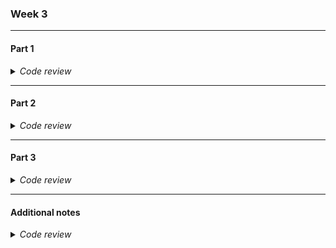 ### Week 3 
---
#### Part 1 
<details><summary><em>Code review</em></summary>
<p>

_What went well:_

- Good job implementing Markup!:
```
## Monetize Data Science/AI 
### Scrape a list of websites looking for obsolete technologies and possible improvements.
#### Filter for English language websites
#### Filter for customer facing websites generating revenue. 
```
<p>
_What could be better:_
</p>

- I reccomend you try to stretch goals:
<p>


#### Stretch goals
- Write more about your idea. Tell us what the story's about. Show us why it's interesting. Continue to follow the inverted pyramid structure. 
- Improve your readability. Post your "before & after" scores from the Hemingway App.```
  </p>
</details>

---
#### Part 2 
<details><summary><em>Code review</em></summary>
<p>

_What went well:_

- I enjoyed the links you used! Great sources.:
  <p>
#### Can enter 'AAAA' search, then 'AAAB'.     A big complication is that I only know English making working with websites in other languages difficult or impossible.  
- [lists of websites by 4 character searches](http://biglistofwebsites.com/)

### Exports for json and xml (not free).  "Recent Lookups" another source of websites to scrape. 
- [finds technologies/libraries used by a web site](https://builtwith.com/)```


_What could be better:_

  </p>
- I strongly encourage you to attempt the stretch goals in the Sprints, because I believe you're cabable of doing them:
 <p>
#### Stretch goals
- Find more sources.
- Use Markdown to add images from your sources.
- Critically evaluate your sources in writing.


</details>

---
#### Part 3 
<details><summary><em>Code review</em></summary>
<p>

_What went well:_

- Great use of markdown and LaTeX! :
```python
$\textit{Markdown}\ \text{and LaTex:}\ a^2$
```

- Vast amount of links provided and you clearly described your project. Great job! 
  <p>
_What could be better:_
  </p>
- I reccomend posting this on Github pages for a more professional look! 

https://pages.github.com/


</p>
</details>

---
#### Additional notes
<details><summary><em>Code review</em></summary>
<p>

_If you want to take this further you could:_

- [ ] Implement Part 3 into a Github Page(https://pages.github.com/)

- [ ] Try the stretch goals for Part 1 and 2


</p>
</details>
